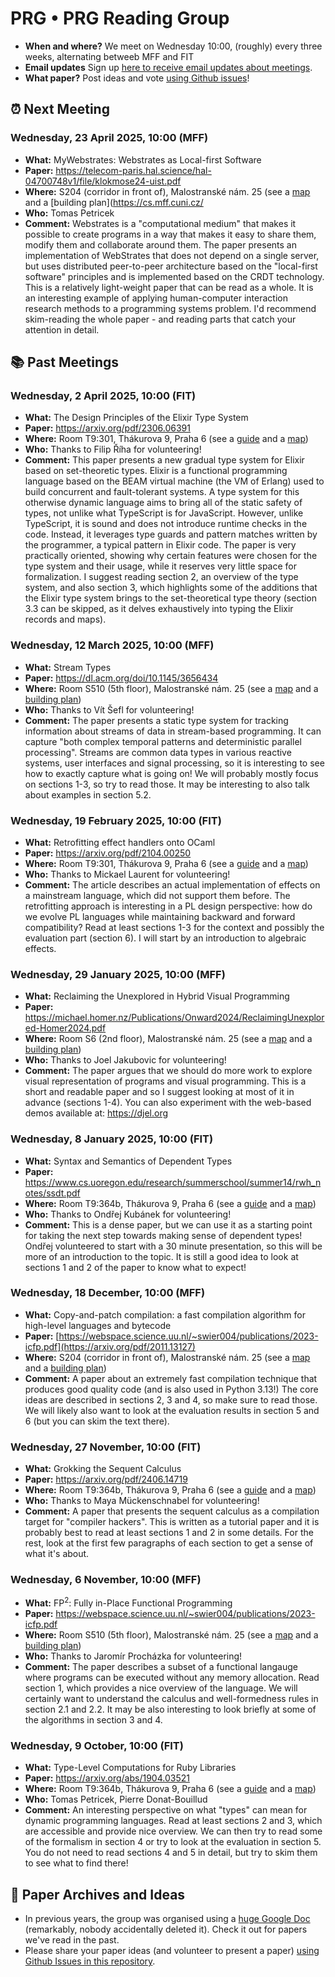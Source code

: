 # PRG • PRG Reading Group

- **When and where?** We meet on Wednesday 10:00, (roughly) every three weeks, alternating betweeb MFF and FIT
- **Email updates** Sign up [here to receive email updates about meetings](https://forms.gle/ZBNJS5QdCa7CvAxV7).
- **What paper?** Post ideas and vote [using Github issues](https://github.com/prgprg-org/reading-group/issues)!

## :alarm_clock: Next Meeting

<!-- ## :calendar: Future Meeting -->

### Wednesday, 23 April 2025, 10:00 (MFF) 

- **What:** MyWebstrates: Webstrates as Local-first Software
- **Paper:** https://telecom-paris.hal.science/hal-04700748v1/file/klokmose24-uist.pdf
- **Where:** S204 (corridor in front of), Malostranské nám. 25 (see a [map](https://www.mff.cuni.cz/en/internal-affairs/buildings-and-campuses/mala-strana) and a [building plan](https://cs.mff.cuni.cz/
- **Who:** Tomas Petricek
- **Comment:** Webstrates is a "computational medium" that makes it possible to create programs in a way that makes it easy to share them, modify them and collaborate around them. The paper presents an implementation of WebStrates that does not depend on a single server, but uses distributed peer-to-peer architecture based on the "local-first software" principles and is implemented based on the CRDT technology. This is a relatively light-weight paper that can be read as a whole. It is an interesting example of applying human-computer interaction research methods to a programming systems problem. I'd recommend skim-reading the whole paper - and reading parts that catch your attention in detail.
  
## :books: Past Meetings

### Wednesday, 2 April 2025, 10:00 (FIT) 

- **What:** The Design Principles of the Elixir Type System
- **Paper:** https://arxiv.org/pdf/2306.06391
- **Where:** Room T9:301, Thákurova 9, Praha 6 (see a [guide](https://help.fit.cvut.cz/rooms/index.html) and a [map](https://help.fit.cvut.cz/rooms/map.html#t9-3))
- **Who:** Thanks to Filip Říha for volunteering!
- **Comment:** This paper presents a new gradual type system for Elixir based on set-theoretic types. Elixir is a functional programming language based on the BEAM virtual machine (the VM of Erlang) used to build concurrent and fault-tolerant systems. A type system for this otherwise dynamic language aims to bring all of the static safety of types, not unlike what TypeScript is for JavaScript. However, unlike TypeScript, it is sound and does not introduce runtime checks in the code. Instead, it leverages type guards and pattern matches written by the programmer, a typical pattern in Elixir code. The paper is very practically oriented, showing why certain features were chosen for the type system and their usage, while it reserves very little space for formalization. I suggest reading section 2, an overview of the type system, and also section 3, which highlights some of the additions that the Elixir type system brings to the set-theoretical type theory (section 3.3 can be skipped, as it delves exhaustively into typing the Elixir records and maps).

### Wednesday, 12 March 2025, 10:00 (MFF)

- **What:** Stream Types
- **Paper:** https://dl.acm.org/doi/10.1145/3656434
- **Where:** Room S510 (5th floor), Malostranské nám. 25 (see a [map](https://www.mff.cuni.cz/en/internal-affairs/buildings-and-campuses/mala-strana) and a [building plan](https://cs.mff.cuni.cz/cs/prakticke-informace/plan-budovy))
- **Who:** Thanks to Vít Šefl for volunteering!
- **Comment:** The paper presents a static type system for tracking information about streams of data in stream-based programming. It can capture "both complex temporal patterns and deterministic parallel processing". Streams are common data types in various reactive systems, user interfaces and signal processing, so it is interesting to see how to exactly capture what is going on! We will probably mostly focus on sections 1-3, so try to read those. It may be interesting to also talk about examples in section 5.2.

### Wednesday, 19 February 2025, 10:00 (FIT)

- **What:** Retrofitting effect handlers onto OCaml
- **Paper:** https://arxiv.org/pdf/2104.00250
- **Where:** Room T9:301, Thákurova 9, Praha 6 (see a [guide](https://help.fit.cvut.cz/rooms/index.html) and a [map](https://help.fit.cvut.cz/rooms/map.html#t9-3))
- **Who:** Thanks to Mickael Laurent for volunteering!
- **Comment:** The article describes an actual implementation of effects on a mainstream language, which did not support them before. The retrofitting approach is interesting in a PL design perspective: how do we evolve PL languages while maintaining backward and forward compatibility? 
   Read at least sections 1-3 for the context and possibly the evaluation part (section 6). I will start by an introduction to algebraic effects.

### Wednesday, 29 January 2025, 10:00 (MFF)

- **What:** Reclaiming the Unexplored in Hybrid Visual Programming
- **Paper:** https://michael.homer.nz/Publications/Onward2024/ReclaimingUnexplored-Homer2024.pdf
- **Where:** Room S6 (2nd floor), Malostranské nám. 25 (see a [map](https://www.mff.cuni.cz/en/internal-affairs/buildings-and-campuses/mala-strana) and a [building plan](https://cs.mff.cuni.cz/cs/prakticke-informace/plan-budovy))
- **Who:** Thanks to Joel Jakubovic for volunteering!
- **Comment:** The paper argues that we should do more work to explore visual representation of programs and visual programming.
   This is a short and readable paper and so I suggest looking at most of it in advance (sections 1-4). You can also
   experiment with the web-based demos available at: https://djel.org


### Wednesday, 8 January 2025, 10:00 (FIT)

- **What:** Syntax and Semantics of Dependent Types
- **Paper:** https://www.cs.uoregon.edu/research/summerschool/summer14/rwh_notes/ssdt.pdf
- **Where:** Room T9:364b, Thákurova 9, Praha 6 (see a [guide](https://help.fit.cvut.cz/rooms/index.html) and a [map](https://help.fit.cvut.cz/rooms/map.html#t9-3))
- **Who:** Thanks to Ondřej Kubánek for volunteering!
- **Comment:** This is a dense paper, but we can use it as a starting point for taking the next step
  towards making sense of dependent types! Ondřej volunteered to start with a 30 minute presentation,
  so this will be more of an introduction to the topic. It is still a good idea to look at sections 1 and
  2 of the paper to know what to expect!

### Wednesday, 18 December, 10:00 (MFF)

- **What:** Copy-and-patch compilation: a fast compilation algorithm for high-level languages and bytecode
- **Paper:** [https://webspace.science.uu.nl/~swier004/publications/2023-icfp.pdf](https://arxiv.org/pdf/2011.13127)
- **Where:** S204 (corridor in front of), Malostranské nám. 25 (see a [map](https://www.mff.cuni.cz/en/internal-affairs/buildings-and-campuses/mala-strana) and a [building plan](https://cs.mff.cuni.cz/cs/prakticke-informace/plan-budovy))
- **Comment:** A paper about an extremely fast compilation technique that produces good quality code (and is also
  used in Python 3.13!) The core ideas are described in sections 2, 3 and 4, so make sure to read those. We
  will likely also want to look at the evaluation results in section 5 and 6 (but you can skim the text there).

### Wednesday, 27 November, 10:00 (FIT)

- **What:** Grokking the Sequent Calculus
- **Paper:** https://arxiv.org/pdf/2406.14719
- **Where:** Room T9:364b, Thákurova 9, Praha 6 (see a [guide](https://help.fit.cvut.cz/rooms/index.html) and a [map](https://help.fit.cvut.cz/rooms/map.html#t9-3))
- **Who:** Thanks to Maya Mückenschnabel for volunteering!
- **Comment:** A paper that presents the sequent calculus as a compilation target for "compiler hackers". This is
   written as a tutorial paper and it is probably best to read at least sections 1 and 2 in some details.
   For the rest, look at the first few paragraphs of each section to get a sense of what it's about.

### Wednesday, 6 November, 10:00 (MFF)

- **What:** FP<sup>2</sup>: Fully in-Place Functional Programming
- **Paper:** https://webspace.science.uu.nl/~swier004/publications/2023-icfp.pdf
- **Where:** Room S510 (5th floor), Malostranské nám. 25 (see a [map](https://www.mff.cuni.cz/en/internal-affairs/buildings-and-campuses/mala-strana) and a [building plan](https://cs.mff.cuni.cz/cs/prakticke-informace/plan-budovy))
- **Who:** Thanks to Jaromír Procházka for volunteering!
- **Comment:** The paper describes a subset of a functional langauge where programs can be executed without
  any memory allocation. Read section 1, which provides a nice overview of the language. We will certainly want
  to understand the calculus and well-formedness rules in section 2.1 and 2.2. It may be also interesting to look
  briefly at some of the algorithms in section 3 and 4. 

### Wednesday, 9 October, 10:00 (FIT)

- **What:** Type-Level Computations for Ruby Libraries
- **Paper:** https://arxiv.org/abs/1904.03521
- **Where:** Room T9:364b, Thákurova 9, Praha 6 (see a [guide](https://help.fit.cvut.cz/rooms/index.html) and a [map](https://help.fit.cvut.cz/rooms/map.html#t9-3))
- **Who:** Tomas Petricek, Pierre Donat-Bouillud
- **Comment:** An interesting perspective on what "types" can mean for dynamic programming languages.
  Read at least sections 2 and 3, which are accessible and provide nice overview. We can then try to
  read some of the formalism in section 4 or try to look at the evaluation in section 5. You do not
  need to read sections 4 and 5 in detail, but try to skim them to see what to find there!

## :scroll: Paper Archives and Ideas

* In previous years, the group was organised using a [huge Google Doc](https://docs.google.com/document/d/1sz3G_62GRTERmxXcnczZqGLB1vT_W5dAUewKAMwpKT0/edit?usp=sharing) (remarkably, nobody accidentally deleted it). Check it out for papers we've read in the past.
* Please share your paper ideas (and volunteer to present a paper) [using Github Issues in this repository](https://github.com/prgprg-org/reading-group/issues).


